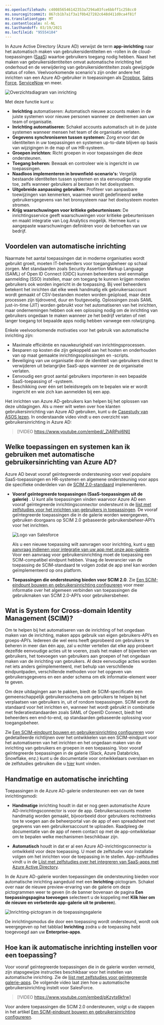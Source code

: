 ```yaml
---
ms.openlocfilehash: c400856546142353a7294a03fce6bbff1c258cc0
ms.sourcegitcommit: 867cb1b7a1f3a1f0b427282c648d411d0ca4f81f
ms.translationtype: MT
ms.contentlocale: nl-NL
ms.lasthandoff: 03/19/2021
ms.locfileid: "95554184"
---
```

In Azure Active Directory (Azure AD) verwijst de term **app-inrichting** naar het automatisch maken van gebruikersidentiteiten en -rollen in de cloud-toepassingen ([SaaS](https://azure.microsoft.com/overview/what-is-saas/)) waartoe gebruikers toegang nodig hebben. Naast het maken van gebruikersidentiteiten omvat automatische inrichting het onderhoud en de verwijdering van gebruikersidentiteiten zoals gewijzigde status of rollen. Veelvoorkomende scenario's zijn onder andere het inrichten van een Azure AD-gebruiker in toepassingen als [Dropbox](../articles/active-directory/saas-apps/dropboxforbusiness-provisioning-tutorial.md), [Sales Force](../articles/active-directory/saas-apps/salesforce-provisioning-tutorial.md), [ServiceNow](../articles/active-directory/saas-apps/servicenow-provisioning-tutorial.md) en meer.

![Overzichtsdiagram van inrichting](./media/active-directory-app-provisioning/provisioning-overview.png)

Met deze functie kunt u:

- **Inrichting** automatiseren: Automatisch nieuwe accounts maken in de juiste systemen voor nieuwe personen wanneer ze deelnemen aan uw team of organisatie.
- **Inrichting automatiseren:** Schakel accounts automatisch uit in de juiste systemen wanneer mensen het team of de organisatie verlaten.
- **Gegevens synchroniseren tussen systemen:** Zorg ervoor dat de identiteiten in uw toepassingen en systemen up-to-date blijven op basis van wijzigingen in de map of uw HR-systeem.
- **Groepen inrichten:** Richt groepen in voor toepassingen die deze ondersteunen.
- **Toegang beheren:** Bewaak en controleer wie is ingericht in uw toepassingen.
- **Naadloos implementeren in brownfield-scenario's:** Vergelijk bestaande identiteiten tussen systemen en sta eenvoudige integratie toe, zelfs wanneer gebruikers al bestaan in het doelsysteem.
- **Uitgebreide aanpassing gebruiken:** Profiteer van aanpasbare toewijzingen van kenmerken, waarmee wordt gedefinieerd welke gebruikersgegevens van het bronsysteem naar het doelsysteem moeten stromen.
- **Krijg waarschuwingen voor kritieke gebeurtenissen:** De inrichtingsservice geeft waarschuwingen voor kritieke gebeurtenissen en maakt integratie van Log Analytics mogelijk. Hiermee kunt u aangepaste waarschuwingen definiëren voor de behoeften van uw bedrijf.

## <a name="benefits-of-automatic-provisioning"></a>Voordelen van automatische inrichting

Naarmate het aantal toepassingen dat in moderne organisaties wordt gebruikt groeit, moeten IT-beheerders voor toegangsbeheer op schaal zorgen. Met standaarden zoals Security Assertion Markup Language (SAML) of Open ID Connect (OIDC) kunnen beheerders snel eenmalige aanmelding (SSO) instellen, maar om toegang te kunnen krijgen moeten gebruikers ook worden ingericht in de toepassing. Bij veel beheerders betekent het inrichten dat elke week handmatig elk gebruikersaccount wordt gemaakt of CSV-bestanden moeten worden geüpload, maar deze processen zijn tijdrovend, duur en foutgevoelig. Oplossingen zoals SAML just-in-time (JIT) worden gebruikt voor het automatiseren van het inrichten, maar ondernemingen hebben ook een oplossing nodig om de inrichting van gebruikers ongedaan te maken wanneer ze het bedrijf verlaten of niet langer toegang tot bepaalde apps nodig hebben vanwege een rolwijziging.

Enkele veelvoorkomende motivaties voor het gebruik van automatische inrichting zijn:

- Maximale efficiëntie en nauwkeurigheid van inrichtingsprocessen.
- Besparen op kosten die zijn gekoppeld aan het hosten en onderhouden van op maat gemaakte inrichtingsoplossingen en -scripts.
- Beveiliging van uw organisatie door de identiteit van gebruikers direct te verwijderen uit belangrijke SaaS-apps wanneer ze de organisatie verlaten.
- Eenvoudig een groot aantal gebruikers importeren in een bepaalde SaaS-toepassing of -systeem.
- Beschikking over één set beleidsregels om te bepalen wie er wordt ingericht en wie zich kan aanmelden bij een app.

Het inrichten van Azure AD-gebruikers kan helpen bij het oplossen van deze uitdagingen. Als u meer wilt weten over hoe klanten gebruikersinrichting van Azure AD gebruiken, kunt u de [Casestudy van ASOS lezen](https://aka.ms/asoscasestudy). In onderstaande video vindt u een overzicht van gebruikersinrichting in Azure AD:

> [!VIDEO https://www.youtube.com/embed/_ZjARPpI6NI]

## <a name="what-applications-and-systems-can-i-use-with-azure-ad-automatic-user-provisioning"></a>Welke toepassingen en systemen kan ik gebruiken met automatische gebruikersinrichting van Azure AD?

Azure AD bevat vooraf geïntegreerde ondersteuning voor veel populaire SaaS-toepassingen en HR-systemen en algemene ondersteuning voor apps die specifieke onderdelen van de [SCIM 2.0-standaard](https://techcommunity.microsoft.com/t5/Identity-Standards-Blog/Provisioning-with-SCIM-getting-started/ba-p/880010) implementeren.

* **Vooraf geïntegreerde toepassingen (SaaS-toepassingen uit de galerie)** . U kunt alle toepassingen vinden waarvoor Azure AD een vooraf geïntegreerde inrichtingsconnector ondersteunt in de [lijst met zelfstudies voor het inrichten van gebruikers in toepassingen](../articles/active-directory/saas-apps/tutorial-list.md). De vooraf geïntegreerde toepassingen die in de galerie worden weergegeven, gebruiken doorgaans op SCIM 2.0 gebaseerde gebruikersbeheer-API’s voor het inrichten. 

   ![Logo van Salesforce](./media/active-directory-app-provisioning/gallery-app-logos.png)

   Als u een nieuwe toepassing wilt aanvragen voor inrichting, kunt u [een aanvraag indienen voor integratie van uw app met onze app-galerie](../articles/active-directory/develop/v2-howto-app-gallery-listing.md). Voor een aanvraag voor gebruikersinrichting moet de toepassing een SCIM-compatibel eindpunt hebben. Vraag de leverancier van de toepassing de SCIM-standaard te volgen zodat de app snel kan worden geïmplementeerd op ons platform.

* **Toepassingen die ondersteuning bieden voor SCIM 2.0**. Zie [Een SCIM-eindpunt bouwen en gebruikersinrichting configureren](../articles/active-directory/app-provisioning/use-scim-to-provision-users-and-groups.md) voor meer informatie over het algemeen verbinden van toepassingen die gebruikmaken van SCIM 2.0-API’s voor gebruikersbeheer.

## <a name="what-is-system-for-cross-domain-identity-management-scim"></a>Wat is System for Cross-domain Identity Management (SCIM)?

Om te helpen bij het automatiseren van de inrichting of het ongedaan maken van de inrichting, maken apps gebruik van eigen gebruikers-API’s en groeps-API’s. Iedereen die wel eens heeft geprobeerd om gebruikers te beheren in meer dan één app, zal u echter vertellen dat elke app probeert dezelfde eenvoudige acties uit te voeren, zoals het maken of bijwerken van gebruikers, het toevoegen van gebruikers aan groepen of het ongedaan maken van de inrichting van gebruikers. Al deze eenvoudige acties worden net iets anders geïmplementeerd, met behulp van verschillende eindpuntpaden, verschillende methoden voor het opgeven van gebruikersgegevens en een ander schema om elk informatie-element weer te geven.

Om deze uitdagingen aan te pakken, biedt de SCIM-specificatie een gemeenschappelijk gebruikersschema om gebruikers te helpen bij het verplaatsen van gebruikers in, uit of rondom toepassingen. SCIM wordt de standaard voor het inrichten en, wanneer het wordt gebruikt in combinatie met federatiestandaarden zoals SAML of OpenID Connect, biedt het beheerders een end-to-end, op standaarden gebaseerde oplossing voor toegangsbeheer.

Zie [Een SCIM-eindpunt bouwen en gebruikersinrichting configureren](../articles/active-directory/app-provisioning/use-scim-to-provision-users-and-groups.md) voor gedetailleerde richtlijnen over het ontwikkelen van een SCIM-eindpunt voor het automatiseren van het inrichten en het ongedaan maken van de inrichting van gebruikers en groepen in een toepassing. Voor vooraf geïntegreerde toepassingen in de galerie (Slack, Azure Databricks, Snowflake, enz.) kunt u de documentatie voor ontwikkelaars overslaan en de zelfstudies gebruiken die u [hier](../articles/active-directory/saas-apps/tutorial-list.md) kunt vinden.

## <a name="manual-vs-automatic-provisioning"></a>Handmatige en automatische inrichting

Toepassingen in de Azure AD-galerie ondersteunen een van de twee inrichtingsmodi:

* **Handmatige** inrichting houdt in dat er nog geen automatische Azure AD-inrichtingsconnector is voor de app. Gebruikersaccounts moeten handmatig worden gemaakt, bijvoorbeeld door gebruikers rechtstreeks toe te voegen aan de beheerportal van de app of een spreadsheet met gegevens van een gebruikersaccount te uploaden. Raadpleeg de documentatie van de app of neem contact op met de app-ontwikkelaar om te bepalen welke mechanismen beschikbaar zijn.

* **Automatisch** houdt in dat er al een Azure AD-inrichtingsconnector is ontwikkeld voor deze toepassing. U moet de zelfstudie voor installatie volgen om het inrichten voor de toepassing in te stellen. App-zelfstudies vindt u in de [Lijst met zelfstudies over het integreren van SaaS-apps met Azure Active Directory](../articles/active-directory/saas-apps/tutorial-list.md).

In de Azure AD-galerie worden toepassingen die ondersteuning bieden voor automatische inrichting aangeduid met een **Inrichting**-pictogram. Schakel over naar de nieuwe preview-ervaring van de galerie om deze pictogrammen weer te geven (in de banner bovenaan de pagina **Een toepassingspagina toevoegen** selecteert u de koppeling met **Klik hier om de nieuwe en verbeterde app-galerie uit te proberen**).

![Inrichting-pictogram in de toepassingsgalerie](./media/active-directory-app-provisioning/browse-gallery.png)

De inrichtingsmodus die door een toepassing wordt ondersteund, wordt ook weergegeven op het tabblad **Inrichting** zodra u de toepassing hebt toegevoegd aan uw **Enterprise-apps**.

## <a name="how-do-i-set-up-automatic-provisioning-to-an-application"></a>Hoe kan ik automatische inrichting instellen voor een toepassing?

Voor vooraf geïntegreerde toepassingen die in de galerie worden vermeld, zijn stapsgewijze instructies beschikbaar voor het instellen van automatische inrichting. Zie de [lijst met zelfstudies voor geïntegreerde galerie-apps](../articles/active-directory/saas-apps/tutorial-list.md). De volgende video laat zien hoe u automatische gebruikersinrichting instelt voor SalesForce.

> [!VIDEO https://www.youtube.com/embed/pKzyts6kfrw]

Voor andere toepassingen die SCIM 2.0 ondersteunen, volgt u de stappen in het artikel [Een SCIM-eindpunt bouwen en gebruikersinrichting configureren](../articles/active-directory/app-provisioning/use-scim-to-provision-users-and-groups.md).